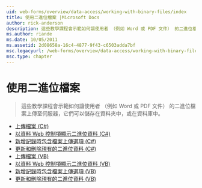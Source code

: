 ```yaml
---
uid: web-forms/overview/data-access/working-with-binary-files/index
title: 使用二進位檔案 |Microsoft Docs
author: rick-anderson
description: 這些教學課程會示範如何讓使用者 （例如 Word 或 PDF 文件） 的二進位檔案上傳至伺服器，它們可以儲存在資料夾中，或在資料庫中。
ms.author: riande
ms.date: 10/05/2011
ms.assetid: 2d08658a-16c4-4877-9f43-c6503adda7bf
msc.legacyurl: /web-forms/overview/data-access/working-with-binary-files
msc.type: chapter
---
```

<a name="working-with-binary-files"></a>使用二進位檔案
====================
> 這些教學課程會示範如何讓使用者 （例如 Word 或 PDF 文件） 的二進位檔案上傳至伺服器，它們可以儲存在資料夾中，或在資料庫中。


- [上傳檔案 (C#)](uploading-files-cs.md)
- [以資料 Web 控制項顯示二進位資料 (C#)](displaying-binary-data-in-the-data-web-controls-cs.md)
- [新增記錄時包含檔案上傳選項 (C#)](including-a-file-upload-option-when-adding-a-new-record-cs.md)
- [更新和刪除現有的二進位資料 (C#)](updating-and-deleting-existing-binary-data-cs.md)
- [上傳檔案 (VB)](uploading-files-vb.md)
- [以資料 Web 控制項顯示二進位資料 (VB)](displaying-binary-data-in-the-data-web-controls-vb.md)
- [新增記錄時包含檔案上傳選項 (VB)](including-a-file-upload-option-when-adding-a-new-record-vb.md)
- [更新和刪除現有的二進位資料 (VB)](updating-and-deleting-existing-binary-data-vb.md)
